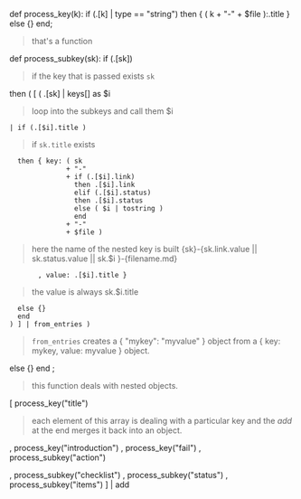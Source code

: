 

def process_key(k): 
  if (.[k] | type == "string") then { ( k + "-" + $file ):.title } else {} end;

> that's a function 

def process_subkey(sk): 
  if (.[sk]) 
  
> if the key that is passed exists ```sk```
  
  then ( [ ( .[sk] | keys[] as $i 
  
> loop into the subkeys and call them $i

    | if (.[$i].title )
  
> if ```sk.title``` exists 
    
      then { key: ( sk 
                  + "-" 
                  + if (.[$i].link) 
                    then .[$i].link
                    elif (.[$i].status) 
                    then .[$i].status
                    else ( $i | tostring )
                    end 
                  + "-"
                  + $file )
                  
> here the name of the nested key is built {sk}-{sk.link.value || sk.status.value || sk.$i }-{filename.md}

           , value: .[$i].title }
           
> the value is always sk.$i.title

      else {}
      end 
    ) ] | from_entries ) 
    
> ```from_entries``` creates a { "mykey": "myvalue" } object from a { key: mykey, value: myvalue } object.   

  else {}
  end ;
  
> this function deals with nested objects. 
  

[ process_key("title")
> each element of this array is dealing with a particular key and the *add* at the end merges it back into an object.

, process_key("introduction")
, process_key("fail")
, process_subkey("action")

, process_subkey("checklist")
, process_subkey("status")
, process_subkey("items")
] | add
